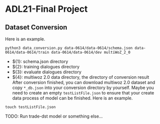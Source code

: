 # ADL21-Final Project

## Dataset Conversion
Here is an example.
```console
python3 data_conversion.py data-0614/data-0614/schema.json data-0614/data-0614/train data-0614/data-0614/dev multiWoZ_2_0
```
* ${1}: schema.json directory
* ${2}: training dialogues directory
* ${3}: evaluate dialogues directory
* ${4}: multiwoz 2.0 data directory, the directory of conversion result
After conversion finished, you can download multiwoz 2.0 dataset and copy `*_db.json` into your conversion directory by yourself.
Maybe you need to create an empty `testListFile.json` to ensure that your create data process of model can be finished. Here is an example.
```console
touch testListFile.json
```

TODO: Run trade-dst model or something else...
